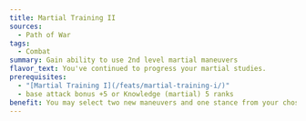 ```yaml
---
title: Martial Training II
sources:
  - Path of War
tags:
  - Combat
summary: Gain ability to use 2nd level martial maneuvers
flavor_text: You've continued to progress your martial studies.
prerequisites:
  - "[Martial Training I](/feats/martial-training-i/)"
  - base attack bonus +5 or Knowledge (martial) 5 ranks
benefit: You may select two new maneuvers and one stance from your chosen discipline of up to 2nd level, and you may ready an additional maneuver. You must meet the minimum initiator level to select any maneuver.
---
```

